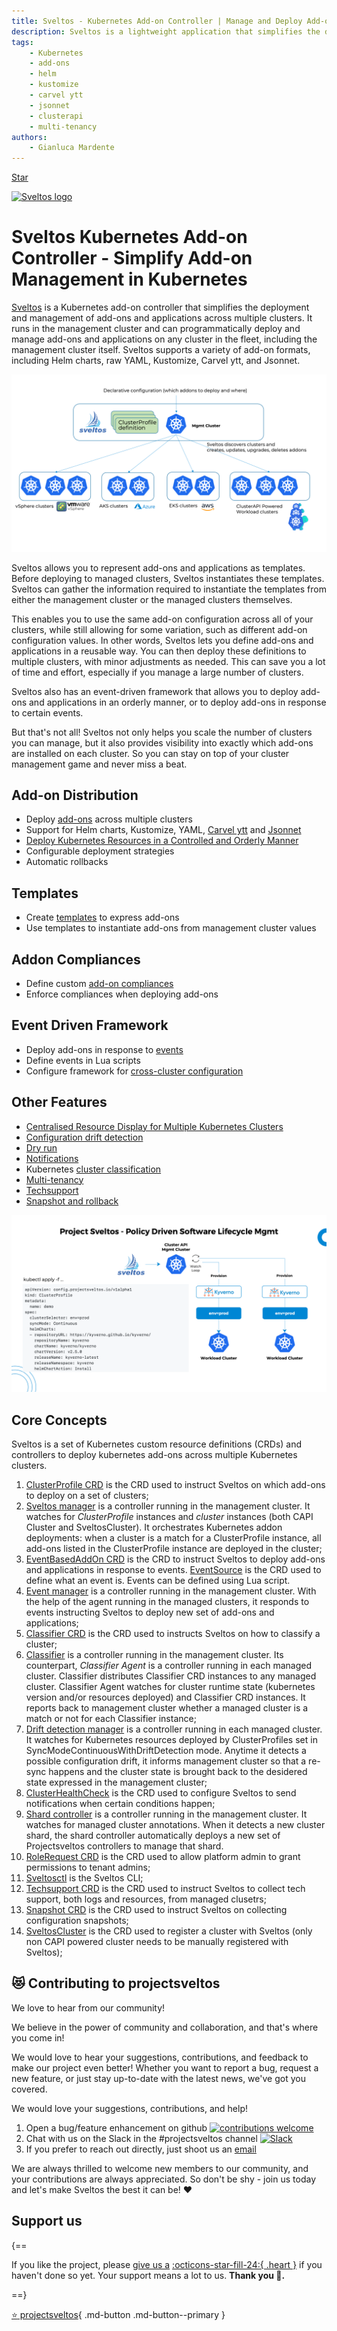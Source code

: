 ```yaml
---
title: Sveltos - Kubernetes Add-on Controller | Manage and Deploy Add-ons
description: Sveltos is a lightweight application that simplifies the deployment and management of add-ons in Kubernetes clusters. With Sveltos Kubernetes add-on controller, automate the deployment process and ensure consistency across your cluster environment.
tags:
    - Kubernetes
    - add-ons
    - helm
    - kustomize
    - carvel ytt
    - jsonnet
    - clusterapi
    - multi-tenancy
authors:
    - Gianluca Mardente
---
```


<a class="github-button" href="https://github.com/projectsveltos/sveltos-manager" data-icon="icon-park:star" data-show-count="true" aria-label="Star projectsveltos/sveltos-manager on GitHub">Star</a>

[<img src="https://raw.githubusercontent.com/projectsveltos/sveltos/main/docs/assets/logo.png" width="200" alt="Sveltos logo">](https://github.com/projectsveltos "Manage Kubernetes add-ons")

<h1>Sveltos Kubernetes Add-on Controller - Simplify Add-on Management in Kubernetes</h1>

[Sveltos](https://github.com/projectsveltos "Manage Kubernetes add-ons") is a Kubernetes add-on controller that simplifies the deployment and management of add-ons and applications across multiple clusters. It runs in the management cluster and can programmatically deploy and manage add-ons and applications on any cluster in the fleet, including the management cluster itself. Sveltos supports a variety of add-on formats, including Helm charts, raw YAML, Kustomize, Carvel ytt, and Jsonnet.

![Sveltos in the management cluster](assets/multi-clusters.png)


Sveltos allows you to represent add-ons and applications as templates. Before deploying to managed clusters, Sveltos instantiates these templates. Sveltos can gather the information required to instantiate the templates from either the management cluster or the managed clusters themselves.

This enables you to use the same add-on configuration across all of your clusters, while still allowing for some variation, such as different add-on configuration values. In other words, Sveltos lets you define add-ons and applications in a reusable way. You can then deploy these definitions to multiple clusters, with minor adjustments as needed. This can save you a lot of time and effort, especially if you manage a large number of clusters.

Sveltos also has an event-driven framework that allows you to deploy add-ons and applications in an orderly manner, or to deploy add-ons in response to certain events.

But that's not all! Sveltos not only helps you scale the number of clusters you can manage, but it also provides visibility into exactly which add-ons are installed on each cluster. So you can stay on top of your cluster management game and never miss a beat.

## Add-on Distribution

* Deploy [add-ons](addons.md) across multiple clusters
* Support for Helm charts, Kustomize, YAML, [Carvel ytt](ytt_extension.md) and [Jsonnet](jsonnet_extension.md)
* [Deploy Kubernetes Resources in a Controlled and Orderly Manner](https://projectsveltos.github.io/sveltos/manifest_order/)
* Configurable deployment strategies
* Automatic rollbacks

## Templates

* Create [templates](template.md) to express add-ons
* Use templates to instantiate add-ons from management cluster values

## Addon Compliances

* Define custom [add-on compliances](addon_compliance.md)
* Enforce compliances when deploying add-ons

## Event Driven Framework

* Deploy add-ons in response to [events](addon_event_deployment.md)
* Define events in Lua scripts
* Configure framework for [cross-cluster configuration](https://projectsveltos.github.io/sveltos/addon_event_deployment/#cross-clusters)

## Other Features

* [Centralised Resource Display for Multiple Kubernetes Clusters](show_resources.md)
* [Configuration drift detection](configuration_drift.md)
* [Dry run](dryrun.md)
* [Notifications](notifications.md)
* Kubernetes [cluster classification](labels_management.md)
* [Multi-tenancy](multi-tenancy.md)
* [Techsupport](techsupport.md)
* [Snapshot and rollback](snapshot.md)

![Sveltos addons](assets/addons.png)

## Core Concepts

Sveltos is a set of Kubernetes custom resource definitions (CRDs) and controllers to deploy kubernetes add-ons across multiple Kubernetes clusters.

1. [ClusterProfile CRD](addons.md#deep-dive-clusterprofile-crd) is the CRD used to instruct Sveltos on which add-ons to deploy on a set of clusters;
2. [Sveltos manager](addons.md#sveltos-manager-controller-configuration) is a controller running in the management cluster. It watches for *ClusterProfile* instances and *cluster* instances (both CAPI Cluster and SveltosCluster). It orchestrates Kubernetes addon deployments: when a cluster is a match for a ClusterProfile instance, all add-ons listed in the ClusterProfile instance are deployed in the cluster;
3. [EventBasedAddOn CRD](https://raw.githubusercontent.com/projectsveltos/event-manager/main/api/v1alpha1/eventbasedaddon_types.go) is the CRD to instruct Sveltos to deploy add-ons and applications in response to events. [EventSource](https://raw.githubusercontent.com/projectsveltos/libsveltos/main/api/v1alpha1/eventsource_type.go) is the CRD used to define what an event is. Events can be defined using Lua script.
4. [Event manager](addon_event_deployment.md) is a controller running in the management cluster. With the help of the agent running in the managed clusters, it responds to events instructing Sveltos to deploy new set of add-ons and applications;
5. [Classifier CRD](labels_management.md#deep-dive-classifier-crd) is the CRD used to instructs Sveltos on how to classify a cluster;
6. [Classifier](labels_management.md#classifier-controller-configuration) is a controller running in the management cluster. Its counterpart, *Classifier Agent* is a controller running in each managed cluster. Classifier distributes Classifier CRD instances to any managed cluster. Classifier Agent watches for cluster runtime state (kubernetes version and/or resources deployed) and Classifier CRD instances. It reports back to management cluster whether a managed cluster is a match or not for each Classifier instance;
7. [Drift detection manager](configuration_drift.md#configuration-drift) is a controller running in each managed cluster. It watches for Kubernetes resources deployed by ClusterProfiles set in SyncModeContinuousWithDriftDetection mode. Anytime it detects a possible configuration drift, it informs management cluster so that a re-sync happens and the cluster state is brought back to the desidered state expressed in the management cluster;
8. [ClusterHealthCheck](notifications.md#clusterhealthcheck) is the CRD used to configure Sveltos to send notifications when certain conditions happen;
9. [Shard controller](sharding.md) is a controller running in the management cluster. It watches for managed cluster annotations. When it detects a new cluster shard, the shard controller automatically deploys a new set of Projectsveltos controllers to manage that shard.
10. [RoleRequest CRD](multi-tenancy.md#rolerequest-crd) is the CRD used to allow platform admin to grant permissions to tenant admins;
11. [Sveltosctl](https://github.com/projectsveltos/sveltosctl "Sveltos CLI") is the Sveltos CLI; 
12. [Techsupport CRD](techsupport.md#techsupport-crd) is the CRD used to instruct Sveltos to collect tech support, both logs and resources, from managed clusetrs;
13. [Snapshot CRD](snapshot.md#snapshot-crd) is the CRD used to instruct Sveltos on collecting configuration snapshots;
14.  [SveltosCluster](register-cluster.md#register-cluster) is the CRD used to register a cluster with Sveltos (only non CAPI powered cluster needs to be manually registered with Sveltos);

## 😻 Contributing to projectsveltos
We love to hear from our community!

We believe in the power of community and collaboration, and that's where you come in!

We would love to hear your suggestions, contributions, and feedback to make our project even better! Whether you want to report a bug, request a new feature, or just stay up-to-date with the latest news, we've got you covered.

We would love your suggestions, contributions, and help! 

1. Open a bug/feature enhancement on github [![contributions welcome](https://img.shields.io/badge/contributions-welcome-brightgreen.svg?style=flat)](https://github.com/projectsveltos/sveltos-manager/issues "Contribute to Sveltos: open issues")
2. Chat with us on the Slack in the #projectsveltos channel [![Slack](https://img.shields.io/badge/join%20slack-%23projectsveltos-brighteen)](https://join.slack.com/t/projectsveltos/shared_invite/zt-1hraownbr-W8NTs6LTimxLPB8Erj8Q6Q)
3. If you prefer to reach out directly, just shoot us an [email](mailto:support@projectsveltos.io)

We are always thrilled to welcome new members to our community, and your contributions are always appreciated. So don't be shy - join us today and let's make Sveltos the best it can be! ❤️

## Support us

{==

If you like the project, please [give us a](https://github.com/projectsveltos/sveltos-manager "Manage Kubernetes add-ons")  [:octicons-star-fill-24:{ .heart }](https://github.com/projectsveltos/sveltos-manager "Manage Kubernetes add-ons") if you haven't done so yet. Your support means a lot to us. **Thank you :pray:.**

==}

[:star: projectsveltos](https://github.com/projectsveltos/sveltos-manager "Manage Kubernetes add-ons"){ .md-button .md-button--primary }

<script async defer src="https://buttons.github.io/buttons.js"></script>
